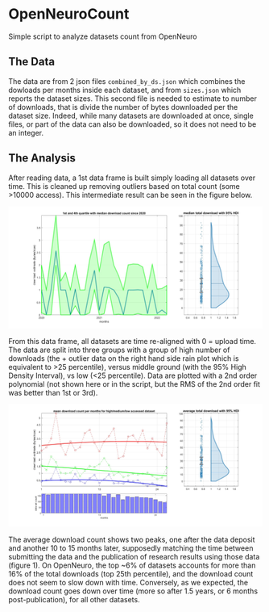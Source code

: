 # OpenNeuroCount

Simple script to analyze datasets count from OpenNeuro

## The Data

The data are from 2 json files `combined_by_ds.json` which combines the dowloads per months inside each dataset, and from `sizes.json` which reports the dataset sizes. This second file is needed to estimate to number of downloads, that is divide the number of bytes downloaded per the dataset size. Indeed, while many datasets are downloaded at once, single files, or part of the data can also be downloaded, so it does not need to be an integer.

## The Analysis

After reading data, a 1st data frame is built simply loading all datasets over time. This is cleaned up removing outliers based on total count (some >10000 access). This intermediate result can be seen in the figure below.

![download over time](https://github.com/CPernet/OpenNeuroCount/blob/main/fig/OpenNeuroTime.jpg)


From this data frame, all datasets are time re-aligned with 0 = upload time. The data are split into three groups with a group of high number of downloads (the + outlier data on the right hand side rain plot which is equivalent to >25 percentile), versus middle ground (with the 95% High Density Interval), vs low (<25 percentile). Data are plotted with a 2nd order polynomial (not shown here or in the script, but the RMS of the 2nd order fit was better than 1st or 3rd).

![download from upload](https://github.com/CPernet/OpenNeuroCount/blob/main/fig/OpenNeuroCounts.jpg)

The average download count shows two peaks, one after the data deposit and another 10 to 15 months later, supposedly matching the time between submitting the data and the publication of research results using those data (figure 1). On OpenNeuro, the top ~6% of datasets accounts for more than 16% of the total downloads (top 25th percentile), and the download count does not seem to slow down with time. Conversely, as we expected, the download count goes down over time (more so after 1.5 years, or 6 months post-publication), for all other datasets. 

